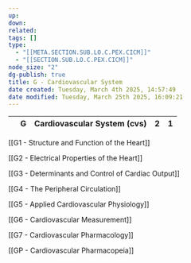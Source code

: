 ```yaml
---
up: 
down: 
related: 
tags: []
type:
  - "[[META.SECTION.SUB.LO.C.PEX.CICM]]"
  - "[[SECTION.SUB.LO.C.PEX.CICM]]"
node_size: "2"
dg-publish: true
title: G - Cardiovascular System
date created: Tuesday, March 4th 2025, 14:57:49
date modified: Tuesday, March 25th 2025, 16:09:21
---
```


|     | G   | Cardiovascular System (cvs) | 2   | 1   |
| --- | --- | --------------------------- | --- | --- |

[[G1 - Structure and Function of the Heart]]

[[G2 - Electrical Properties of the Heart]]

[[G3 - Determinants and Control of Cardiac Output]]

[[G4 - The Peripheral Circulation]]

[[G5 - Applied Cardiovascular Physiology]]

[[G6 - Cardiovascular Measurement]]

[[G7 - Cardiovascular Pharmacology]]

[[GP - Cardiovascular Pharmacopeia]]
